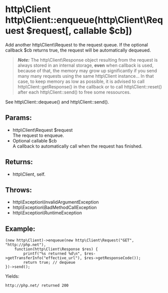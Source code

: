 # http\Client http\Client::enqueue(http\Client\Request $request[, callable $cb])

Add another http\Client\Request to the request queue.
If the optional callback $cb returns true, the request will be automatically dequeued.

> ***Note:***
> The http\Client\Response object resulting from the request is always stored in an internal storage, __even__ when callback is used, because of that, the memory may grow up significantly if you send many many requests using the same http\Client instance... In that case, to keep memory as low as possible, it is advised to call http\Client::getResponse() in the callback or to call http\Client::reset() after each http\Client::send() to free some ressources.

See http\Client::dequeue() and http\Client::send().


## Params:

* http\Client\Request $request  
  The request to enqueue.
* Optional callable $cb  
  A callback to automatically call when the request has finished.

## Returns:

* http\Client, self.

## Throws:

* http\Exception\InvalidArgumentException
* http\Exception\BadMethodCallException
* http\Exception\RuntimeException

## Example:

    (new http\Client)->enqueue(new http\Client\Request("GET", "http://php.net"), 
        function(http\Client\Response $res) {
            printf("%s returned %d\n", $res->getTransferInfo("effective_url"), $res->getResponseCode());
            return true; // dequeue
    })->send();

Yields:

    http://php.net/ returned 200
